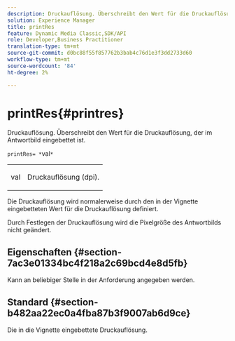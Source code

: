 ```yaml
---
description: Druckauflösung. Überschreibt den Wert für die Druckauflösung, der im Antwortbild eingebettet ist.
solution: Experience Manager
title: printRes
feature: Dynamic Media Classic,SDK/API
role: Developer,Business Practitioner
translation-type: tm+mt
source-git-commit: d0bc88f55f857762b3bab4c76d1e3f3dd2733d60
workflow-type: tm+mt
source-wordcount: '84'
ht-degree: 2%

---
```



# printRes{#printres}

Druckauflösung. Überschreibt den Wert für die Druckauflösung, der im Antwortbild eingebettet ist.

`printRes= *`val`*`

<table id="simpletable_3B5576DD070547538E74D4059B3E8251"> 
 <tr class="strow"> 
  <td class="stentry"> <p><span class="varname"> val</span> </p> </td> 
  <td class="stentry"> <p>Druckauflösung (dpi). </p></td> 
 </tr> 
</table>

Die Druckauflösung wird normalerweise durch den in der Vignette eingebetteten Wert für die Druckauflösung definiert.

Durch Festlegen der Druckauflösung wird die Pixelgröße des Antwortbilds nicht geändert.

## Eigenschaften {#section-7ac3e01334bc4f218a2c69bcd4e8d5fb}

Kann an beliebiger Stelle in der Anforderung angegeben werden.

## Standard {#section-b482aa22ec0a4fba87b3f9007ab6d9ce}

Die in die Vignette eingebettete Druckauflösung.
